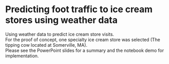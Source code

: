 # Predicting foot traffic to ice cream stores using weather data

Using weather data to predict ice cream store visits.\
For the proof of concept, one specialty ice cream store was selected (The tipping cow located at Somerville, MA). \
Please see the PowerPoint slides for a summary and the notebook demo for implementation. 
